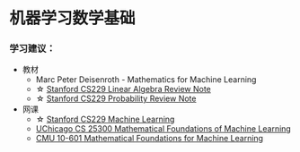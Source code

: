 # 机器学习数学基础

### 学习建议：

* 教材
  * Marc Peter Deisenroth - Mathematics for Machine Learning
  * ☆ [Stanford CS229 Linear Algebra Review Note](https://cs229.stanford.edu/summer2020/cs229-linalg.pdf)
  * ☆ [Stanford CS229 Probability Review Note](https://public.websites.umich.edu/\~yuekai/stats415/assets/pdf/probability\_review.pdf)
* 网课
  * ☆ [Stanford CS229 Machine Learning](https://csdiy.wiki/%E6%9C%BA%E5%99%A8%E5%AD%A6%E4%B9%A0/CS229/)
  * [UChicago CS 25300 Mathematical Foundations of Machine Learning](https://www.bilibili.com/video/BV1Sp4y1Y7SF)
  * [CMU 10-601 Mathematical Foundations for Machine Learning](https://www.bilibili.com/video/BV175411h7Vf)
